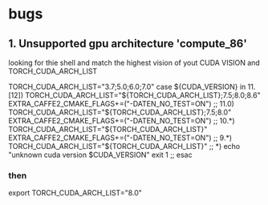 # bugs


## 1. Unsupported gpu architecture 'compute_86'

looking for thie shell and match the highest vision of  yout CUDA VISION and TORCH_CUDA_ARCH_LIST



TORCH_CUDA_ARCH_LIST="3.7;5.0;6.0;7.0"
case ${CUDA_VERSION} in
    11.[12])
        TORCH_CUDA_ARCH_LIST="${TORCH_CUDA_ARCH_LIST};7.5;8.0;8.6"
        EXTRA_CAFFE2_CMAKE_FLAGS+=("-DATEN_NO_TEST=ON")
        ;;
    11.0)
        TORCH_CUDA_ARCH_LIST="${TORCH_CUDA_ARCH_LIST};7.5;8.0"
        EXTRA_CAFFE2_CMAKE_FLAGS+=("-DATEN_NO_TEST=ON")
        ;;
    10.*)
        TORCH_CUDA_ARCH_LIST="${TORCH_CUDA_ARCH_LIST}"
        EXTRA_CAFFE2_CMAKE_FLAGS+=("-DATEN_NO_TEST=ON")
        ;;
    9.*)
        TORCH_CUDA_ARCH_LIST="${TORCH_CUDA_ARCH_LIST}"
        ;;
    *)
        echo "unknown cuda version $CUDA_VERSION"
        exit 1
        ;;
esac

###  then 
export TORCH_CUDA_ARCH_LIST="8.0"

